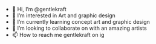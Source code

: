 - 👋 Hi, I’m @gentlekraft
- 👀 I’m interested in Art and graphic design
- 🌱 I’m currently learning concept art and graphic design
- 💞️ I’m looking to collaborate on with an amazing artists
- 📫 How to reach me gentlekraft on ig

<!---
gentlekraft/gentlekraft is a ✨ special ✨ repository because its `README.md` (this file) appears on your GitHub profile.
You can click the Preview link to take a look at your changes.
--->
